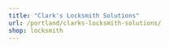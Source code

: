 ```yaml
---
title: "Clark's Locksmith Solutions"
url: /portland/clarks-locksmith-solutions/
shop: locksmith
---
```

